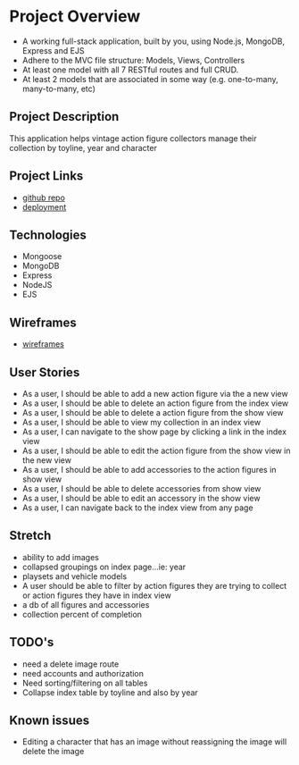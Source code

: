# Project Overview

- A working full-stack application, built by you, using Node.js, MongoDB, Express and EJS
- Adhere to the MVC file structure: Models, Views, Controllers
- At least one model with all 7 RESTful routes and full CRUD.
- At least 2 models that are associated in some way (e.g. one-to-many, many-to-many, etc)

## Project Description

This application helps vintage action figure collectors manage their collection by toyline, year and character

## Project Links
- [github repo](https://github.com/alauson5017/project-2)
- [deployment](https://aaron-project2.herokuapp.com/)

## Technologies
- Mongoose
- MongoDB
- Express
- NodeJS
- EJS

## Wireframes
- [wireframes](https://res.cloudinary.com/dslujlxsn/image/upload/v1604610369/proj2_wireframes_a6ipoo.png)

## User Stories

- As a user, I should be able to add a new action figure via the a new view
- As a user, I should be able to delete an action figure from the index view
- As a user, I should be able to delete a action figure from the show view
- As a user, I should be able to view my collection in an index view
- As a user, I can navigate to the show page by clicking a link in the index view
- As a user, I should be able to edit the action figure from the show view in the new view
- As a user, I should be able to add accessories to the action figures in show view
- As a user, I should be able to delete accessories from show view
- As a user, I should be able to edit an accessory in the show view
- As a user, I can navigate back to the index view from any page

## Stretch
- ability to add images
- collapsed groupings on index page...ie: year
- playsets and vehicle models
- A user should be able to filter by action figures they are trying to collect or action figures they have in index view
- a db of all figures and accessories
- collection percent of completion


## TODO's
- need a delete image route
- need accounts and authorization
- Need sorting/filtering on all tables
- Collapse index table by toyline and also by year

## Known issues
- Editing a character that has an image without reassigning the image will delete the image

